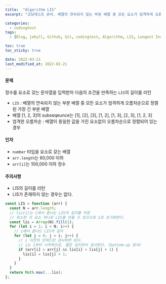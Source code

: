 ```yaml
---
title:  "Algorithm LIS"
excerpt: "코딩테스트 준비. 배열의 연속되지 않는 부분 배열 중 모든 요소가 엄격하게 오름차순으로 정렬된 가장 긴 부분 배열. Longest Increasing Subsequence(LIS)."

categories:
  - codingtest
tags:
  - [Blog, jekyll, Github, Git, codingtest, Algorithm, LIS, Longest Increasing Subsequence]

toc: true
toc_sticky: true

date: 2022-03-21
last_modified_at: 2022-02-21
---
```

#### 문제
정수를 요소로 갖는 문자열을 입력받아 다음의 조건을 만족하는 `LIS`의 길이를 리턴

* `LIS` : 배열의 연속되지 않는 부분 배열 중 모든 요소가 엄격하게 오름차순으로 정렬된 가장 긴 부분 배열
* 배열 [1, 2, 3]의 subseqeunce는 [1], [2], [3], [1, 2], [1, 3], [2, 3], [1, 2, 3]
* 엄격한 오름차순 : 배열이 동일한 값을 가진 요소없이 오름차순으로 정렬되어 있는 경우

#### 인자
* `number` 타입을 요소로 갖는 배열
* `arr.length`는 60,000 이하
* `arr[i]`는 100,000 이하 정수

#### 주의사항
* LIS의 길이를 리턴
* LIS가 존재하지 않는 경우는 없다.

```javascript
const LIS = function (arr) {
  const N = arr.length;
  // lis[i]는 i에서 끝나는 LIS의 길이를 저장
  // 최소한 각 요소 하나로 LIS를 만들 수 있으므로 1로 초기화한다.
  const lis = Array(N).fill(1);
  for (let i = 1; i < N; i++) {
    // i에서 끝나는 LIS의 길이
    for (let j = 0; j < i; j++) {
      // i 이전의 인덱스만 검사하면 된다.
      // i는 1부터 시작하므로, 짧은 길이부터 검사한다. (bottom-up 방식)
      if (arr[i] > arr[j] && lis[i] < lis[j] + 1) {
        lis[i] = lis[j] + 1;
      }
    }
  }
  return Math.max(...lis);
};
```